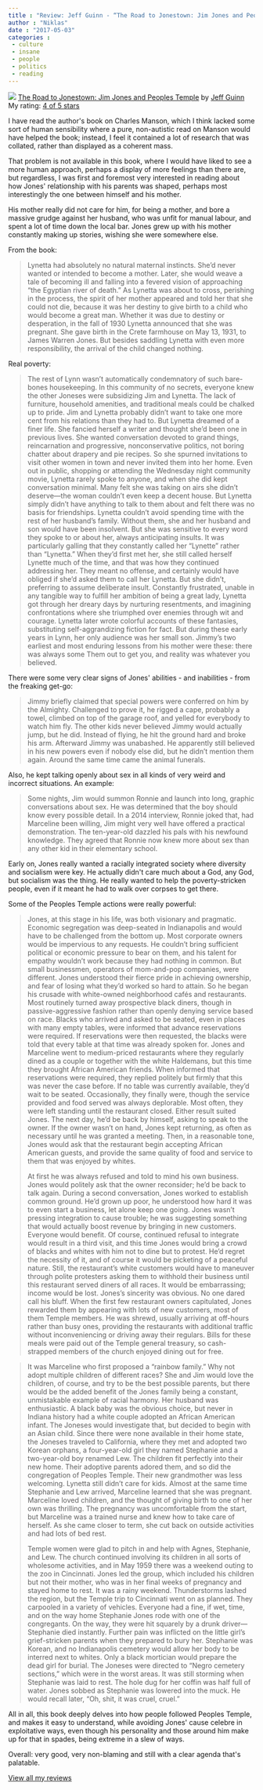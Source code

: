 ```yaml
---
title : "Review: Jeff Guinn - “The Road to Jonestown: Jim Jones and Peoples Temple”"
author : "Niklas"
date : "2017-05-03"
categories : 
 - culture
 - insane
 - people
 - politics
 - reading
---
```


[![](https://niklasblog.com/wp-content/the-road-to-jonestown-9781476763828_hr.jpg)](https://niklasblog.com/wp-content/the-road-to-jonestown-9781476763828_hr.jpg) [The Road to Jonestown: Jim Jones and Peoples Temple](http://www.goodreads.com/book/show/30753828) by [Jeff Guinn](http://www.goodreads.com/author/show/149171)  
My rating: [4 of 5 stars](http://www.goodreads.com/review/show/1955527728)  
  
I have read the author's book on Charles Manson, which I think lacked some sort of human sensibility where a pure, non-autistic read on Manson would have helped the book; instead, I feel it contained a lot of research that was collated, rather than displayed as a coherent mass.  
  
That problem is not available in this book, where I would have liked to see a more human approach, perhaps a display of more feelings than there are, but regardless, I was first and foremost very interested in reading about how Jones' relationship with his parents was shaped, perhaps most interestingly the one between himself and his mother.  
  
His mother really did not care for him, for being a mother, and bore a massive grudge against her husband, who was unfit for manual labour, and spent a lot of time down the local bar. Jones grew up with his mother constantly making up stories, wishing she were somewhere else.  
  
From the book:  
  

> Lynetta had absolutely no natural maternal instincts. She’d never wanted or intended to become a mother. Later, she would weave a tale of becoming ill and falling into a fevered vision of approaching “the Egyptian river of death.” As Lynetta was about to cross, perishing in the process, the spirit of her mother appeared and told her that she could not die, because it was her destiny to give birth to a child who would become a great man. Whether it was due to destiny or desperation, in the fall of 1930 Lynetta announced that she was pregnant. She gave birth in the Crete farmhouse on May 13, 1931, to James Warren Jones. But besides saddling Lynetta with even more responsibility, the arrival of the child changed nothing.

  
  
Real poverty:  
  

> The rest of Lynn wasn’t automatically condemnatory of such bare-bones housekeeping. In this community of no secrets, everyone knew the other Joneses were subsidizing Jim and Lynetta. The lack of furniture, household amenities, and traditional meals could be chalked up to pride. Jim and Lynetta probably didn’t want to take one more cent from his relations than they had to. But Lynetta dreamed of a finer life. She fancied herself a writer and thought she’d been one in previous lives. She wanted conversation devoted to grand things, reincarnation and progressive, nonconservative politics, not boring chatter about drapery and pie recipes. So she spurned invitations to visit other women in town and never invited them into her home. Even out in public, shopping or attending the Wednesday night community movie, Lynetta rarely spoke to anyone, and when she did kept conversation minimal. Many felt she was taking on airs she didn’t deserve—the woman couldn’t even keep a decent house. But Lynetta simply didn’t have anything to talk to them about and felt there was no basis for friendships. Lynetta couldn’t avoid spending time with the rest of her husband’s family. Without them, she and her husband and son would have been insolvent. But she was sensitive to every word they spoke to or about her, always anticipating insults. It was particularly galling that they constantly called her “Lynette” rather than “Lynetta.” When they’d first met her, she still called herself Lynette much of the time, and that was how they continued addressing her. They meant no offense, and certainly would have obliged if she’d asked them to call her Lynetta. But she didn’t, preferring to assume deliberate insult. Constantly frustrated, unable in any tangible way to fulfill her ambition of being a great lady, Lynetta got through her dreary days by nurturing resentments, and imagining confrontations where she triumphed over enemies through wit and courage. Lynetta later wrote colorful accounts of these fantasies, substituting self-aggrandizing fiction for fact. But during these early years in Lynn, her only audience was her small son. Jimmy’s two earliest and most enduring lessons from his mother were these: there was always some Them out to get you, and reality was whatever you believed.

  
  
There were some very clear signs of Jones' abilities - and inabilities - from the freaking get-go:  
  

> Jimmy briefly claimed that special powers were conferred on him by the Almighty. Challenged to prove it, he rigged a cape, probably a towel, climbed on top of the garage roof, and yelled for everybody to watch him fly. The other kids never believed Jimmy would actually jump, but he did. Instead of flying, he hit the ground hard and broke his arm. Afterward Jimmy was unabashed. He apparently still believed in his new powers even if nobody else did, but he didn’t mention them again. Around the same time came the animal funerals.

  
  
Also, he kept talking openly about sex in all kinds of very weird and incorrect situations. An example:  
  

> Some nights, Jim would summon Ronnie and launch into long, graphic conversations about sex. He was determined that the boy should know every possible detail. In a 2014 interview, Ronnie joked that, had Marceline been willing, Jim might very well have offered a practical demonstration. The ten-year-old dazzled his pals with his newfound knowledge. They agreed that Ronnie now knew more about sex than any other kid in their elementary school.

  
  
Early on, Jones really wanted a racially integrated society where diversity and socialism were key. He actually didn't care much about a God, any God, but socialism was the thing. He really wanted to help the poverty-stricken people, even if it meant he had to walk over corpses to get there.  
  
Some of the Peoples Temple actions were really powerful:  
  

> Jones, at this stage in his life, was both visionary and pragmatic. Economic segregation was deep-seated in Indianapolis and would have to be challenged from the bottom up. Most corporate owners would be impervious to any requests. He couldn’t bring sufficient political or economic pressure to bear on them, and his talent for empathy wouldn’t work because they had nothing in common. But small businessmen, operators of mom-and-pop companies, were different. Jones understood their fierce pride in achieving ownership, and fear of losing what they’d worked so hard to attain. So he began his crusade with white-owned neighborhood cafés and restaurants. Most routinely turned away prospective black diners, though in passive-aggressive fashion rather than openly denying service based on race. Blacks who arrived and asked to be seated, even in places with many empty tables, were informed that advance reservations were required. If reservations were then requested, the blacks were told that every table at that time was already spoken for. Jones and Marceline went to medium-priced restaurants where they regularly dined as a couple or together with the white Haldemans, but this time they brought African American friends. When informed that reservations were required, they replied politely but firmly that this was never the case before. If no table was currently available, they’d wait to be seated. Occasionally, they finally were, though the service provided and food served was always deplorable. Most often, they were left standing until the restaurant closed. Either result suited Jones. The next day, he’d be back by himself, asking to speak to the owner. If the owner wasn’t on hand, Jones kept returning, as often as necessary until he was granted a meeting. Then, in a reasonable tone, Jones would ask that the restaurant begin accepting African American guests, and provide the same quality of food and service to them that was enjoyed by whites.  
>   
> At first he was always refused and told to mind his own business. Jones would politely ask that the owner reconsider; he’d be back to talk again. During a second conversation, Jones worked to establish common ground. He’d grown up poor, he understood how hard it was to even start a business, let alone keep one going. Jones wasn’t pressing integration to cause trouble; he was suggesting something that would actually boost revenue by bringing in new customers. Everyone would benefit. Of course, continued refusal to integrate would result in a third visit, and this time Jones would bring a crowd of blacks and whites with him not to dine but to protest. He’d regret the necessity of it, and of course it would be picketing of a peaceful nature. Still, the restaurant’s white customers would have to maneuver through polite protesters asking them to withhold their business until this restaurant served diners of all races. It would be embarrassing; income would be lost. Jones’s sincerity was obvious. No one dared call his bluff. When the first few restaurant owners capitulated, Jones rewarded them by appearing with lots of new customers, most of them Temple members. He was shrewd, usually arriving at off-hours rather than busy ones, providing the restaurants with additional traffic without inconveniencing or driving away their regulars. Bills for these meals were paid out of the Temple general treasury, so cash-strapped members of the church enjoyed dining out for free.

  
  

> It was Marceline who first proposed a “rainbow family.” Why not adopt multiple children of different races? She and Jim would love the children, of course, and try to be the best possible parents, but there would be the added benefit of the Jones family being a constant, unmistakable example of racial harmony. Her husband was enthusiastic. A black baby was the obvious choice, but never in Indiana history had a white couple adopted an African American infant. The Joneses would investigate that, but decided to begin with an Asian child. Since there were none available in their home state, the Joneses traveled to California, where they met and adopted two Korean orphans, a four-year-old girl they named Stephanie and a two-year-old boy renamed Lew. The children fit perfectly into their new home. Their adoptive parents adored them, and so did the congregation of Peoples Temple. Their new grandmother was less welcoming. Lynetta still didn’t care for kids. Almost at the same time Stephanie and Lew arrived, Marceline learned that she was pregnant. Marceline loved children, and the thought of giving birth to one of her own was thrilling. The pregnancy was uncomfortable from the start, but Marceline was a trained nurse and knew how to take care of herself. As she came closer to term, she cut back on outside activities and had lots of bed rest.  
>   
> Temple women were glad to pitch in and help with Agnes, Stephanie, and Lew. The church continued involving its children in all sorts of wholesome activities, and in May 1959 there was a weekend outing to the zoo in Cincinnati. Jones led the group, which included his children but not their mother, who was in her final weeks of pregnancy and stayed home to rest. It was a rainy weekend. Thunderstorms lashed the region, but the Temple trip to Cincinnati went on as planned. They carpooled in a variety of vehicles. Everyone had a fine, if wet, time, and on the way home Stephanie Jones rode with one of the congregants. On the way, they were hit squarely by a drunk driver—Stephanie died instantly. Further pain was inflicted on the little girl’s grief-stricken parents when they prepared to bury her. Stephanie was Korean, and no Indianapolis cemetery would allow her body to be interred next to whites. Only a black mortician would prepare the dead girl for burial. The Joneses were directed to “Negro cemetery sections,” which were in the worst areas. It was still storming when Stephanie was laid to rest. The hole dug for her coffin was half full of water. Jones sobbed as Stephanie was lowered into the muck. He would recall later, “Oh, shit, it was cruel, cruel.”

  
  
All in all, this book deeply delves into how people followed Peoples Temple, and makes it easy to understand, while avoiding Jones' cause celebre in exploitative ways, even though his personality and those around him make up for that in spades, being extreme in a slew of ways.  
  
Overall: very good, very non-blaming and still with a clear agenda that's palatable.  
  
[View all my reviews](http://www.goodreads.com/review/show/1955527728)
